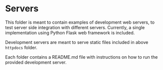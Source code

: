 # Servers
This folder is meant to contain examples of development web servers, to test server side integration with different servers.
Currently, a single implementation using Python Flask web framework is included.

Development servers are meant to serve static files included in above `httpdocs` folder.

Each folder contains a README.md file with instructions on how to run the provided development server.

